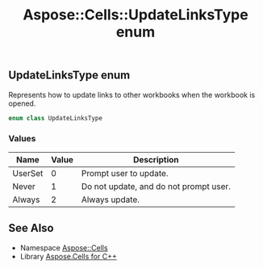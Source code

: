 ﻿---
title: Aspose::Cells::UpdateLinksType enum
linktitle: UpdateLinksType
second_title: Aspose.Cells for C++ API Reference
description: 'Aspose::Cells::UpdateLinksType enum. Represents how to update links to other workbooks when the workbook is opened in C++.'
type: docs
weight: 26000
url: /cpp/aspose.cells/updatelinkstype/
---
## UpdateLinksType enum


Represents how to update links to other workbooks when the workbook is opened.

```cpp
enum class UpdateLinksType
```

### Values

| Name | Value | Description |
| --- | --- | --- |
| UserSet | 0 | Prompt user to update. |
| Never | 1 | Do not update, and do not prompt user. |
| Always | 2 | Always update. |

## See Also

* Namespace [Aspose::Cells](../)
* Library [Aspose.Cells for C++](../../)
